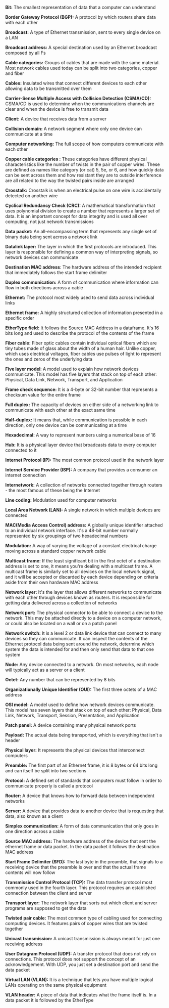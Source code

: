 **Bit:** The smallest representation of data that a computer can understand

**Border Gateway Protocol (BGP):** A protocol by which routers share data with each other

**Broadcast:** A type of Ethernet transmission, sent to every single device on a LAN

**Broadcast address:** A special destination used by an Ethernet broadcast composed by all Fs

**Cable categories:** Groups of cables that are made with the same material. Most network cables used today can be split into two categories, copper and fiber

**Cables:** Insulated wires that connect different devices to each other allowing data to be transmitted over them

**Carrier-Sense Multiple Access with Collision Detection (CSMA/CD):** CSMA/CD is used to determine when the communications channels are clear and when the device is free to transmit data

**Client:** A device that receives data from a server

**Collision domain:** A network segment where only one device can communicate at a time

**Computer networking:** The full scope of how computers communicate with each other

**Copper cable categories :** These categories have different physical characteristics like the number of twists in the pair of copper wires. These are defined as names like category (or cat) 5, 5e, or 6, and how quickly data can be sent across them and how resistant they are to outside interference are all related to the way the twisted pairs inside are arranged

**Crosstalk:** Crosstalk is when an electrical pulse on one wire is accidentally detected on another wire

**Cyclical Redundancy Check (CRC):** A mathematical transformation that uses polynomial division to create a number that represents a larger set of data. It is an important concept for data integrity and is used all over computing, not just network transmissions

**Data packet:** An all-encompassing term that represents any single set of binary data being sent across a network link

**Datalink layer:** The layer in which the first protocols are introduced. This layer is responsible for defining a common way of interpreting signals, so network devices can communicate

**Destination MAC address**: The hardware address of the intended recipient that immediately follows the start frame delimiter

**Duplex communication:** A form of communication where information can flow in both directions across a cable

**Ethernet:** The protocol most widely used to send data across individual links

**Ethernet frame:** A highly structured collection of information presented in a specific order

**EtherType field:** It follows the Source MAC Address in a dataframe. It's 16 bits long and used to describe the protocol of the contents of the frame

**Fiber cable:** Fiber optic cables contain individual optical fibers which are tiny tubes made of glass about the width of a human hair. Unlike copper, which uses electrical voltages, fiber cables use pulses of light to represent the ones and zeros of the underlying data

**Five layer model**: A model used to explain how network devices communicate. This model has five layers that stack on top of each other: Physical, Data Link, Network, Transport, and Application

**Frame check sequence:** It is a 4-byte or 32-bit number that represents a checksum value for the entire frame

**Full duplex:** The capacity of devices on either side of a networking link to communicate with each other at the exact same time

**Half-duplex:** It means that, while communication is possible in each direction, only one device can be communicating at a time

**Hexadecimal:** A way to represent numbers using a numerical base of 16

**Hub:** It is a physical layer device that broadcasts data to every computer connected to it

**Internet Protocol (IP):** The most common protocol used in the network layer

**Internet Service Provider (ISP):** A company that provides a consumer an internet connection

**Internetwork:** A collection of networks connected together through routers - the most famous of these being the Internet

**Line coding:** Modulation used for computer networks

**Local Area Network (LAN):** A single network in which multiple devices are connected

**MAC(Media Access Control) address:** A globally unique identifier attached to an individual network interface. It's a 48-bit number normally represented by six groupings of two hexadecimal numbers

**Modulation:** A way of varying the voltage of a constant electrical charge moving across a standard copper network cable

**Multicast frame:** If the least significant bit in the first octet of a destination address is set to one, it means you're dealing with a multicast frame. A multicast frame is similarly set to all devices on the local network signal, and it will be accepted or discarded by each device depending on criteria aside from their own hardware MAC address

**Network layer:** It's the layer that allows different networks to communicate with each other through devices known as routers. It is responsible for getting data delivered across a collection of networks

**Network port:** The physical connector to be able to connect a device to the network. This may be attached directly to a device on a computer network, or could also be located on a wall or on a patch panel

**Network switch:** It is a level 2 or data link device that can connect to many devices so they can communicate. It can inspect the contents of the Ethernet protocol data being sent around the network, determine which system the data is intended for and then only send that data to that one system

**Node:** Any device connected to a network. On most networks, each node will typically act as a server or a client

**Octet:** Any number that can be represented by 8 bits

**Organizationally Unique Identifier (OUI):** The first three octets of a MAC address

**OSI model:** A model used to define how network devices communicate. This model has seven layers that stack on top of each other: Physical, Data Link, Network, Transport, Session, Presentation, and Application

**Patch panel:** A device containing many physical network ports 

**Payload:** The actual data being transported, which is everything that isn't a header

**Physical layer:** It represents the physical devices that interconnect computers

**Preamble:** The first part of an Ethernet frame, it is 8 bytes or 64 bits long and can itself be split into two sections

**Protocol:** A defined set of standards that computers must follow in order to communicate properly is called a protocol

**Router:** A device that knows how to forward data between independent networks

**Server:** A device that provides data to another device that is requesting that data, also known as a client

**Simplex communication:** A form of data communication that only goes in one direction across a cable

**Source MAC address:** The hardware address of the device that sent the ethernet frame or data packet. In the data packet it follows the destination MAC address

**Start Frame Delimiter (SFD):** The last byte in the preamble, that signals to a receiving device that the preamble is over and that the actual frame contents will now follow

**Transmission Control Protocol (TCP):** The data transfer protocol most commonly used in the fourth layer. This protocol requires an established connection between the client and server

**Transport layer:** The network layer that sorts out which client and server programs are supposed to get the data

**Twisted pair cable:** The most common type of cabling used for connecting computing devices. It features pairs of copper wires that are twisted together

**Unicast transmission:** A unicast transmission is always meant for just one receiving address

**User Datagram Protocol (UDP):** A transfer protocol that does not rely on connections. This protocol does not support the concept of an acknowledgement. With UDP, you just set a destination port and send the data packet

**Virtual LAN (VLAN):** It is a technique that lets you have multiple logical LANs operating on the same physical equipment

**VLAN header:** A piece of data that indicates what the frame itself is. In a data packet it is followed by the EtherType